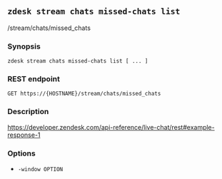 ## `zdesk stream chats missed-chats list`

/stream/chats/missed_chats

### Synopsis

    zdesk stream chats missed-chats list [ ... ]

### REST endpoint

    GET https://{HOSTNAME}/stream/chats/missed_chats

### Description

https://developer.zendesk.com/api-reference/live-chat/rest#example-response-1

### Options

* `-window OPTION`

